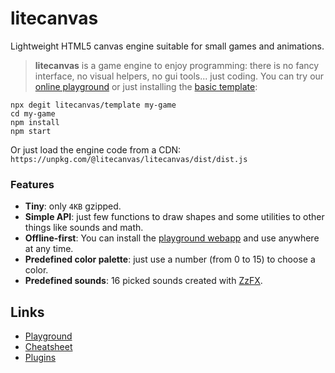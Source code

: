 # litecanvas

Lightweight HTML5 canvas engine suitable for small games and animations.

> **litecanvas** is a game engine to enjoy programming: there is no fancy interface, no visual helpers, no gui tools... just coding.
You can try our [online playground](https://litecanvas.github.io) or just installing the [basic template](https://github.com/litecanvas/template):

```
npx degit litecanvas/template my-game
cd my-game
npm install
npm start
```

Or just load the engine code from a CDN: `https://unpkg.com/@litecanvas/litecanvas/dist/dist.js`

### Features

-   **Tiny**: only `4KB` gzipped.
-   **Simple API**: just few functions to draw shapes and some utilities to other things like sounds and math.
-   **Offline-first**: You can install the [playground webapp](https://litecanvas.js.org/) and use anywhere at any time.
-   **Predefined color palette**: just use a number (from 0 to 15) to choose a color.
-   **Predefined sounds**: 16 picked sounds created with [ZzFX](https://killedbyapixel.github.io/ZzFX/).

## Links

- [Playground](https://litecanvas.github.io)
- [Cheatsheet](https://litecanvas.github.io/about.html)
- [Plugins](https://www.npmjs.com/search?q=keywords:litecanvas)
